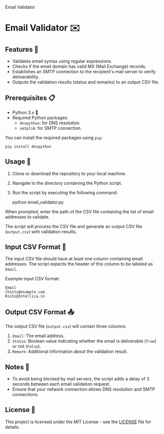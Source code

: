   Email Validator

Email Validator ✉️
==================

Features 🚀
-----------

*   Validates email syntax using regular expressions.
*   Checks if the email domain has valid MX (Mail Exchange) records.
*   Establishes an SMTP connection to the recipient's mail server to verify deliverability.
*   Outputs the validation results (status and remarks) to an output CSV file.

Prerequisites 📋
----------------

*   Python 3.x 🐍
*   Required Python packages:
    *   `dnspython`: for DNS resolution.
    *   `smtplib`: for SMTP connection.

You can install the required packages using `pip`:

    pip install dnspython

Usage 📝
--------

1.  Clone or download the repository to your local machine.
2.  Navigate to the directory containing the Python script.
3.  Run the script by executing the following command:

    python email_validator.py

When prompted, enter the path of the CSV file containing the list of email addresses to validate.

The script will process the CSV file and generate an output CSV file (`output.csv`) with validation results.

Input CSV Format 📄
-------------------

The input CSV file should have at least one column containing email addresses. The script expects the header of this column to be labeled as `Email`.

Example input CSV format:

    Email
    Chintu@example.com
    Rishi@Intellica.in
    

Output CSV Format 📤
--------------------

The output CSV file (`output.csv`) will contain three columns:

1.  `Email`: The email address.
2.  `Status`: Boolean value indicating whether the email is deliverable (`True`) or not (`False`).
3.  `Remark`: Additional information about the validation result.

Notes 📝
--------

*   To avoid being blocked by mail servers, the script adds a delay of 3 seconds between each email validation request.
*   Ensure that your network connection allows DNS resolution and SMTP connections.

License 📄
----------

This project is licensed under the MIT License - see the [LICENSE](LICENSE) file for details.
